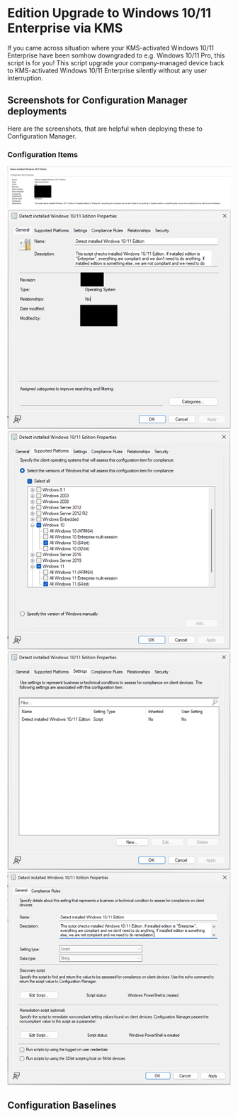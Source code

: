 # Edition Upgrade to Windows 10/11 Enterprise via KMS
If you came across situation where your KMS-activated Windows 10/11 Enterprise have been somhow downgraded to e.g. Windows 10/11 Pro, this script is for you!
This script upgrade your company-managed device back to KMS-activated Windows 10/11 Enterprise silently without any user interruption.

## Screenshots for Configuration Manager deployments
Here are the screenshots, that are helpful when deploying these to Configuration Manager.

### Configuration Items
![Screenshot](img/screenshot1.png)
![Screenshot](img/screenshot2.png)
![Screenshot](img/screenshot3.png)
![Screenshot](img/screenshot4.png)
![Screenshot](img/screenshot5.png)

## Configuration Baselines
